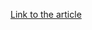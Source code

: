 [Link to the article](https://research.checkpoint.com/2021/clast82-a-new-dropper-on-google-play-dropping-the-alienbot-banker-and-mrat/)
